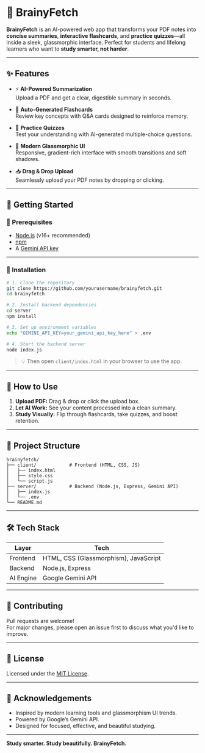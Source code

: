 # 🧠 BrainyFetch

**BrainyFetch** is an AI-powered web app that transforms your PDF notes into **concise summaries**, **interactive flashcards**, and **practice quizzes**—all inside a sleek, glassmorphic interface. Perfect for students and lifelong learners who want to **study smarter, not harder**.

---

## ✨ Features

- ⚡ **AI-Powered Summarization**  
  Upload a PDF and get a clear, digestible summary in seconds.

- 🧠 **Auto-Generated Flashcards**  
  Review key concepts with Q&A cards designed to reinforce memory.

- 📝 **Practice Quizzes**  
  Test your understanding with AI-generated multiple-choice questions.

- 💎 **Modern Glassmorphic UI**  
  Responsive, gradient-rich interface with smooth transitions and soft shadows.

- 📥 **Drag & Drop Upload**  
  Seamlessly upload your PDF notes by dropping or clicking.

---

## 🚀 Getting Started

### 🧰 Prerequisites

- [Node.js](https://nodejs.org/) (v16+ recommended)
- [npm](https://www.npmjs.com/)
- A [Gemini API key](https://makersuite.google.com/app/apikey)

---

### 🔧 Installation

```bash
# 1. Clone the repository
git clone https://github.com/yourusername/brainyfetch.git
cd brainyfetch

# 2. Install backend dependencies
cd server
npm install

# 3. Set up environment variables
echo "GEMINI_API_KEY=your_gemini_api_key_here" > .env

# 4. Start the backend server
node index.js
```

> 💡 Then open `client/index.html` in your browser to use the app.

---

## 🧪 How to Use

1. **Upload PDF:** Drag & drop or click the upload box.
2. **Let AI Work:** See your content processed into a clean summary.
3. **Study Visually:** Flip through flashcards, take quizzes, and boost retention.

---

## 📁 Project Structure

```
brainyfetch/
├── client/            # Frontend (HTML, CSS, JS)
│   ├── index.html
│   ├── style.css
│   └── script.js
├── server/            # Backend (Node.js, Express, Gemini API)
│   ├── index.js
│   └── .env
└── README.md
```

---

## 🛠️ Tech Stack

| Layer     | Tech                                 |
|-----------|--------------------------------------|
| Frontend  | HTML, CSS (Glassmorphism), JavaScript |
| Backend   | Node.js, Express                     |
| AI Engine | Google Gemini API                    |

---

## 🤝 Contributing

Pull requests are welcome!  
For major changes, please open an issue first to discuss what you'd like to improve.

---

## 📄 License

Licensed under the [MIT License](LICENSE).

---

## 🙌 Acknowledgements

- Inspired by modern learning tools and glassmorphism UI trends.
- Powered by Google’s Gemini API.
- Designed for focused, effective, and beautiful studying.

---

**Study smarter. Study beautifully. BrainyFetch.**
